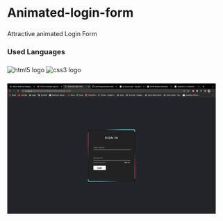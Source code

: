 <h1 align="left">Animated-login-form</h1>

###

<p align="left">Attractive animated Login Form</p>

###

<h3 align="left">Used Languages</h3>

###

<div align="left">
  <img src="https://cdn.jsdelivr.net/gh/devicons/devicon/icons/html5/html5-original.svg" height="40" width="52" alt="html5 logo"  />
  <img src="https://cdn.jsdelivr.net/gh/devicons/devicon/icons/css3/css3-original.svg" height="40" width="52" alt="css3 logo"  />
</div>

###

<div align="left">
  <img height="300" src="https://github.com/achinthajayashan/Animated-Login-Form/blob/main/Screenshot%202023-03-22%20at%2017.08.35.png?raw=true"  />
</div>

###
